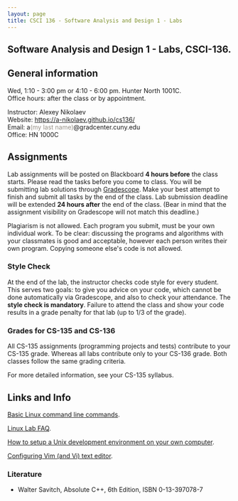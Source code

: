 ```yaml
---
layout: page
title: CSCI 136 - Software Analysis and Design 1 - Labs
---
```


## Software Analysis and Design 1 - Labs, CSCI-136.

## General information
Wed, 1:10 - 3:00 pm or 4:10 - 6:00 pm. Hunter North 1001C.  
Office hours: after the class or by appointment.

Instructor: Alexey Nikolaev  
Website: <https://a-nikolaev.github.io/cs136/>  
Email: a<span style="color:#969086;">(my last name)</span>@gradcenter.cuny.edu  
Office: HN 1000C

## Assignments

Lab assignments will be posted on Blackboard **4 hours before** the class starts. 
Please read the tasks before you come to class. You will be submitting lab solutions through [Gradescope](https://gradescope.com/courses/13715/). 
Make your best attempt to finish and submit all tasks by the end of the class. 
Lab submission deadline will be extended **24 hours after** the end of the class.
(Bear in mind that the assignment visibility on Gradescope will not match this deadline.)

Plagiarism is not allowed. Each program you submit, must be your own individual work.
To be clear: discussing the programs and algorithms with your classmates is good and acceptable,
however each person writes their own program. Copying someone else's code is not allowed.

### Style Check

At the end of the lab, the instructor checks code style for every student. 
This serves two goals: to give you advice on your code, which cannot be done automatically via Gradescope, 
and also to check your attendance. The **style check is mandatory**. 
Failure to attend the class and show your code results in a grade penalty for that lab (up to 1/3 of the grade). 

### Grades for CS-135 and CS-136
All CS-135 assignments (programming projects and tests) contribute to your CS-135 grade.
Whereas all labs contribute only to your CS-136 grade. Both classes follow the same grading criteria.

For more detailed information, see your CS-135 syllabus.

## Links and Info
[Basic Linux command line commands](linux/).

[Linux Lab FAQ](http://www.geography.hunter.cuny.edu/tbw/CS.Linux.Lab.FAQ/department_of_computer_science.faq.htm).

[How to setup a Unix development environment on your own computer](setup/).

[Configuring Vim (and Vi) text editor](vim/).

### Literature
  * Walter Savitch, Absolute C++, 6th Edition, ISBN 0-13-397078-7

[pdfimg]: /img/pdf1.png
[fbimg]: /img/fb.png
